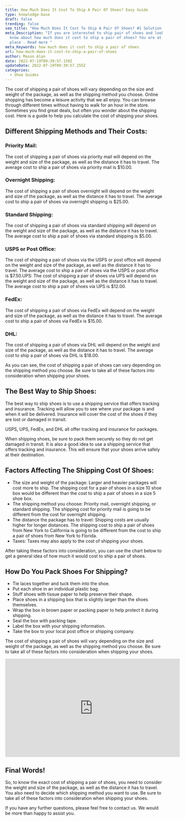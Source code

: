 ```yaml
---
title: How Much Does It Cost To Ship A Pair Of Shoes? Easy Guide
type: knowledge-base
draft: false
trending: false
seo_title: "How Much Does It Cost To Ship A Pair Of Shoes? #1 Solution 2022"
meta_Description: "If you are interested to ship pair of shoes and looking to
  know about how much does it cost to ship a pair of shoes? You are at ultimate
  place . Read more "
meta_Keywords: how much does it cost to ship a pair of shoes
url: how-much-does-it-cost-to-ship-a-pair-of-shoes
author: Mason Alan
date: 2022-07-19T09:39:57.150Z
updateDate: 2022-07-19T09:39:57.255Z
categories:
  - Shoe Guides
---
```

The cost of shipping a pair of shoes will vary depending on the size and weight of the package, as well as the shipping method you choose. Online shopping has become a leisure activity that we all enjoy. You can browse through different times without having to walk for an hour in the store. Sometimes you find great deals, but often you wonder about the shipping cost. Here is a guide to help you calculate the cost of shipping your shoes.

## Different Shipping Methods and Their Costs:

### Priority Mail:

The cost of shipping a pair of shoes via priority mail will depend on the weight and size of the package, as well as the distance it has to travel. The average cost to ship a pair of shoes via priority mail is $10.00.

### Overnight Shipping:

The cost of shipping a pair of shoes overnight will depend on the weight and size of the package, as well as the distance it has to travel. The average cost to ship a pair of shoes via overnight shipping is $25.00.

### Standard Shipping:

The cost of shipping a pair of shoes via standard shipping will depend on the weight and size of the package, as well as the distance it has to travel. The average cost to ship a pair of shoes via standard shipping is $5.00.

### USPS or Post Office:

The cost of shipping a pair of shoes via the USPS or post office will depend on the weight and size of the package, as well as the distance it has to travel. The average cost to ship a pair of shoes via the USPS or post office is $7.50.UPS: The cost of shipping a pair of shoes via UPS will depend on the weight and size of the package, as well as the distance it has to travel. The average cost to ship a pair of shoes via UPS is $12.00.

### FedEx:

The cost of shipping a pair of shoes via FedEx will depend on the weight and size of the package, as well as the distance it has to travel. The average cost to ship a pair of shoes via FedEx is $15.00.

### DHL:

The cost of shipping a pair of shoes via DHL will depend on the weight and size of the package, as well as the distance it has to travel. The average cost to ship a pair of shoes via DHL is $18.00.

As you can see, the cost of shipping a pair of shoes can vary depending on the shipping method you choose. Be sure to take all of these factors into consideration when shipping your shoes.

## The Best Way to Ship Shoes:

The best way to ship shoes is to use a shipping service that offers tracking and insurance. Tracking will allow you to see where your package is and when it will be delivered. Insurance will cover the cost of the shoes if they are lost or damaged in transit.

USPS, UPS, FedEx, and DHL all offer tracking and insurance for packages.

When shipping shoes, be sure to pack them securely so they do not get damaged in transit. It is also a good idea to use a shipping service that offers tracking and insurance. This will ensure that your shoes arrive safely at their destination.

## Factors Affecting The Shipping Cost Of Shoes:

* The size and weight of the package: Larger and heavier packages will cost more to ship. The shipping cost for a pair of shoes in a size 10 shoe box would be different than the cost to ship a pair of shoes in a size 5 shoe box.
* The shipping method you choose: Priority mail, overnight shipping, or standard shipping. The shipping cost for priority mail is going to be different from the cost for overnight shipping.
* The distance the package has to travel: Shipping costs are usually higher for longer distances. The shipping cost to ship a pair of shoes from New York to California is going to be different from the cost to ship a pair of shoes from New York to Florida.
* Taxes: Taxes may also apply to the cost of shipping your shoes.

After taking these factors into consideration, you can use the chart below to get a general idea of how much it would cost to ship a pair of shoes.

## How Do You Pack Shoes For Shipping?

* Tie laces together and tuck them into the shoe.
* Put each shoe in an individual plastic bag.
* Stuff shoes with tissue paper to help preserve their shape.
* Place shoes in a shipping box that is slightly larger than the shoes themselves.
* Wrap the box in brown paper or packing paper to help protect it during shipping.
* Seal the box with packing tape.
* Label the box with your shipping information.
* Take the box to your local post office or shipping company.

The cost of shipping a pair of shoes will vary depending on the size and weight of the package, as well as the shipping method you choose. Be sure to take all of these factors into consideration when shipping your shoes.

<iframe width="560" height="315" src="https://www.youtube.com/embed/Y5G6BuzR4TI" title="YouTube video player" frameborder="0" allow="accelerometer; autoplay; clipboard-write; encrypted-media; gyroscope; picture-in-picture" allowfullscreen></iframe>

## Final Words!

So, to know the exact cost of shipping a pair of shoes, you need to consider the weight and size of the package, as well as the distance it has to travel. You also need to decide which shipping method you want to use. Be sure to take all of these factors into consideration when shipping your shoes.

If you have any further questions, please feel free to contact us. We would be more than happy to assist you.